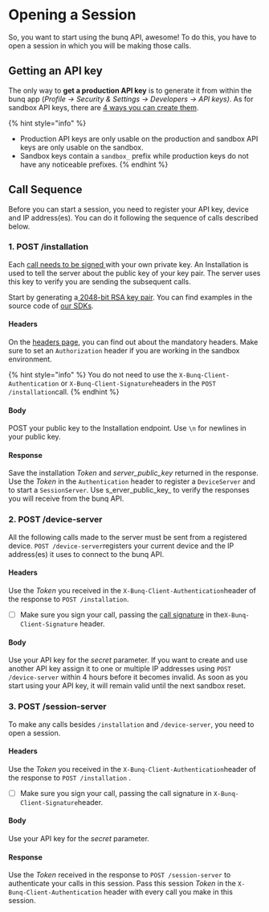 # Opening a Session

So, you want to start using the bunq API, awesome! To do this, you have to open a session in which you will be making those calls.

## Getting an API key

The only way to **get a production API key** is to generate it from within the bunq app \(_Profile → Security & Settings → Developers → API keys\)_. As for sandbox API keys, there are [4 ways you can create them](https://lexy.gitbook.io/bunq/basics/sandbox#sandbox-api-keys).

{% hint style="info" %}
* Production API keys are only usable on the production and sandbox API keys are only usable on the sandbox. 
* Sandbox keys contain a `sandbox_` prefix while production keys do not have any noticeable prefixes.
{% endhint %}

## Call Sequence

Before you can start a session, you need to register your API key, device and IP address\(es\). You can do it following the sequence of calls described below.

### 1. POST /installation

Each [call needs to be signed ](https://lexy.gitbook.io/bunq/basics/authentication/signing)with your own private key. An Installation is used to tell the server about the public key of your key pair. The server uses this key to verify you are sending the subsequent calls.

Start by generating a[ 2048-bit RSA key pair](https://en.wikipedia.org/wiki/RSA_%28cryptosystem%29). You can find examples in the source code of [our SDKs](https://github.com/bunq).

#### **Headers**

On the [headers page](https://lexy.gitbook.io/bunq/basics/headers), you can find out about the mandatory headers. Make sure to set an `Authorization` header if you are working in the sandbox environment. 

{% hint style="info" %}
You do not need to use the `X-Bunq-Client-Authentication` or `X-Bunq-Client-Signature`headers in the `POST /installation`call.
{% endhint %}

#### **Body**

POST your public key to the Installation endpoint. Use `\n` for newlines in your public key.

#### **Response**

Save the installation _Token_ and _server\_public\_key_ returned in the response. Use the _Token_ in the `Authentication` header to register a `DeviceServer` and to start a `SessionServer`. Use s_erver\_public\_key_ to verify the responses you will receive from the bunq API.

### 2. POST /device-server

All the following calls made to the server must be sent from a registered device. `POST /device-server`registers your current device and the IP address\(es\) it uses to connect to the bunq API.

#### **Headers**

Use the _Token_ you received in the `X-Bunq-Client-Authentication`header of the response to `POST /installation`. 

* [ ] Make sure you sign your call, passing the [call signature](https://lexy.gitbook.io/bunq/basics/authentication/signing) in the`X-Bunq-Client-Signature` header.

#### **Body**

Use your API key for the _secret_ parameter. If you want to create and use another API key assign it to one or multiple IP addresses using `POST /device-server` within 4 hours before it becomes invalid. As soon as you start using your API key, it will remain valid until the next sandbox reset.

### 3. POST /session-server

To make any calls besides `/installation` and `/device-server`, you need to open a session.

#### **Headers**

Use the _Token_ you received in the `X-Bunq-Client-Authentication`header of the response to `POST /installation` . 

* [ ] Make sure you sign your call, passing the call signature in `X-Bunq-Client-Signature`header.

#### **Body**

Use your API key for the _secret_ parameter.

#### **Response**

Use the _Token_ received in the response to `POST /session-server` to authenticate your calls in this session. Pass this session _Token_ in the `X-Bunq-Client-Authentication` header with every call you make in this session.

